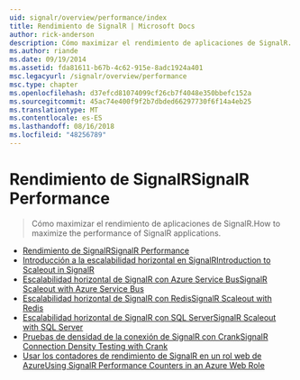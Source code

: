 ```yaml
---
uid: signalr/overview/performance/index
title: Rendimiento de SignalR | Microsoft Docs
author: rick-anderson
description: Cómo maximizar el rendimiento de aplicaciones de SignalR.
ms.author: riande
ms.date: 09/19/2014
ms.assetid: fda81611-b67b-4c62-915e-8adc1924a401
msc.legacyurl: /signalr/overview/performance
msc.type: chapter
ms.openlocfilehash: d37efcd81074099cf26cb7f4048e350bbefc152a
ms.sourcegitcommit: 45ac74e400f9f2b7dbded66297730f6f14a4eb25
ms.translationtype: MT
ms.contentlocale: es-ES
ms.lasthandoff: 08/16/2018
ms.locfileid: "48256789"
---
```

<a name="signalr-performance"></a><span data-ttu-id="e9516-103">Rendimiento de SignalR</span><span class="sxs-lookup"><span data-stu-id="e9516-103">SignalR Performance</span></span>
====================
> <span data-ttu-id="e9516-104">Cómo maximizar el rendimiento de aplicaciones de SignalR.</span><span class="sxs-lookup"><span data-stu-id="e9516-104">How to maximize the performance of SignalR applications.</span></span>


- [<span data-ttu-id="e9516-105">Rendimiento de SignalR</span><span class="sxs-lookup"><span data-stu-id="e9516-105">SignalR Performance</span></span>](signalr-performance.md)
- [<span data-ttu-id="e9516-106">Introducción a la escalabilidad horizontal en SignalR</span><span class="sxs-lookup"><span data-stu-id="e9516-106">Introduction to Scaleout in SignalR</span></span>](scaleout-in-signalr.md)
- [<span data-ttu-id="e9516-107">Escalabilidad horizontal de SignalR con Azure Service Bus</span><span class="sxs-lookup"><span data-stu-id="e9516-107">SignalR Scaleout with Azure Service Bus</span></span>](scaleout-with-windows-azure-service-bus.md)
- [<span data-ttu-id="e9516-108">Escalabilidad horizontal de SignalR con Redis</span><span class="sxs-lookup"><span data-stu-id="e9516-108">SignalR Scaleout with Redis</span></span>](scaleout-with-redis.md)
- [<span data-ttu-id="e9516-109">Escalabilidad horizontal de SignalR con SQL Server</span><span class="sxs-lookup"><span data-stu-id="e9516-109">SignalR Scaleout with SQL Server</span></span>](scaleout-with-sql-server.md)
- [<span data-ttu-id="e9516-110">Pruebas de densidad de la conexión de SignalR con Crank</span><span class="sxs-lookup"><span data-stu-id="e9516-110">SignalR Connection Density Testing with Crank</span></span>](signalr-connection-density-testing-with-crank.md)
- [<span data-ttu-id="e9516-111">Usar los contadores de rendimiento de SignalR en un rol web de Azure</span><span class="sxs-lookup"><span data-stu-id="e9516-111">Using SignalR Performance Counters in an Azure Web Role</span></span>](using-signalr-performance-counters-in-an-azure-web-role.md)
